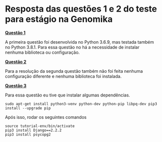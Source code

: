 # Resposta das questões 1 e 2 do teste para estágio na Genomika


[**Questão 1**](https://github.com/bihellzin/genomika_respostas/blob/master/questao_1.py)

  A primeira questão foi desenvolvida no Python 3.6.9, mas testada também no Python 3.8.1. Para essa questão no há a necessidade de instalar nenhuma biblioteca ou configuração.
  

[**Questão 2**](https://github.com/bihellzin/genomika_respostas/blob/master/questao_2.py)

  Para a resolução da segunda questão também não foi feita nenhuma configuração diferente e nenhuma biblioteca foi instalada.
  
  
[**Questão 3**](https://github.com/bihellzin/genomika_respostas/tree/master/tutorial-env)
  
  Para essa questão eu tive que instalar algumas dependências.
  
  ``
  sudo apt-get install python3-venv python-dev python-pip libpq-dev
  pip3 install --upgrade pip
  ``
  
  Após isso, rodar os seguintes comandos 
  
  ``
  source tutorial-env/bin/activate
  ``  
  ``
  pip3 install Django==2.2.2
  ``  
  ``
  pip3 install psycopg2
  ``
